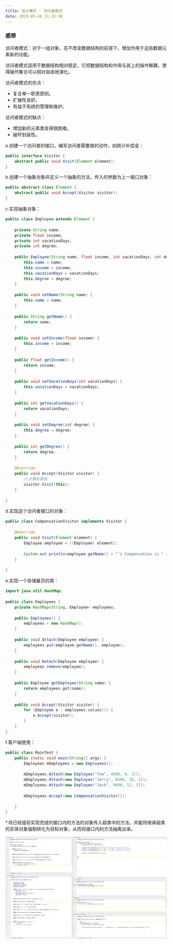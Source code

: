 ```yaml
---
title: 设计模式 - 访问者模式
date: 2019-05-16 11:15:38
---
```


### 感想

访问者模式：对于一组对象，在不改变数据结构的前提下，增加作用于这些数据元素新的功能。

访问者模式适用于数据结构相对稳定，它把数据结构和作用与其上的操作解耦，使得操作集合可以相对自由地演化。

访问者模式的优点：
- 复合单一职责原则。
- 扩展性良好。
- 有益于系统的管理和维护。

访问者模式的缺点：
- 增加新的元素类变得很困难。
- 破坏封装性。

a.创建一个访问者的接口，编写访问者需要做的动作，如统计补偿金：

```java
public interface Visitor {
	abstract public void Visit(Element element);
}
```

b.创建一个抽象对象并定义一个抽象的方法，传入的参数为上一接口对象：

```java
public abstract class Element {
	abstract public void Accept(Visitor visitor);
}
```

c.实现抽象对象：

```java
public class Employee extends Element {

	private String name;
	private float income;
	private int vacationDays;
	private int degree;

	public Employee(String name, float income, int vacationDays, int degree) {
		this.name = name;
		this.income = income;
		this.vacationDays = vacationDays;
		this.degree = degree;
	}

	public void setName(String name) {
		this.name = name;
	}

	public String getName() {
		return name;
	}

	public void setIncome(float income) {
		this.income = income;
	}

	public float getIncome() {
		return income;
	}

	public void setVacationDays(int vacationDays) {
		this.vacationDays = vacationDays;
	}

	public int getVacationDays() {
		return vacationDays;
	}

	public void setDegree(int degree) {
		this.degree = degree;
	}

	public int getDegree() {
		return degree;
	}

	@Override
	public void Accept(Visitor visitor) {
		//计算补偿金
		visitor.Visit(this);
	}

}
```

d.实现这个访问者接口的对象：

```java
public class CompensationVisitor implements Visitor {

	@Override
	public void Visit(Element element) {
		Employee employee = ((Employee) element);

		System.out.println(employee.getName() + "'s Compensation is " + (employee.getDegree() * employee.getVacationDays() * 10));
	}

}
```

e.实现一个存储雇员的类：

```java
import java.util.HashMap;

public class Employees {
	private HashMap<String, Employee> employees;

	public Employees() {
		employees = new HashMap();
	}

	public void Attach(Employee employee) {
		employees.put(employee.getName(), employee);
	}

	public void Detach(Employee employee) {
		employees.remove(employee);
	}

	public Employee getEmployee(String name) {
		return employees.get(name);
	}

	public void Accept(Visitor visitor) {
		for (Employee e : employees.values()) {
			e.Accept(visitor);
		}
	}
}
```

f.客户端使用：

```java
public class MainTest {
	public static void main(String[] args) {
		Employees mEmployees = new Employees();

		mEmployees.Attach(new Employee("Tom", 4500, 8, 1));
		mEmployees.Attach(new Employee("Jerry", 6500, 10, 2));
		mEmployees.Attach(new Employee("Jack", 9600, 12, 3));

		mEmployees.Accept(new CompensationVisitor());

	}
}
```

*.将已经提前实现完成的接口内的方法的对象传入超类中的方法，并能将继承超类的实体对象强制转化为目标对象，从而将接口内的方法抽离出来。

![](designPattern-visitorPattern/1.png)